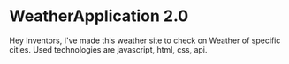# WeatherApplication 2.0
Hey Inventors, I've made this weather site to check on Weather of specific cities. Used technologies are javascript, html, css, api.
